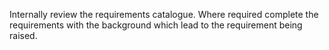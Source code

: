 Internally review the requirements catalogue. Where required complete the requirements with the background which lead to the requirement being raised. 